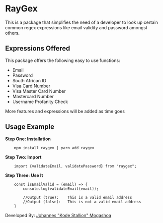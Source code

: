 # RayGex

This is a package that simplifies the need of a developer to look up certain common regex expressions like email validity and password amongst others.

## Expressions Offered

This package offers the following easy to use functions:

- Email
- Password
- South African ID
- Visa Card Number
- Visa Master Card Number
- Mastercard Number
- Username Profanity Check

More features and expressions will be added as time goes

## Usage Example

**Step One: Installation**

```
    npm install raygex | yarn add raygex
```

**Step Two: Import**

```
    import {validateEmail, validatePassword} from "raygex";
```

**Step Three: Use It**

```
    const isEmailValid = (email) => {
	    console.log(validateEmail(email));

	    //Output (true): 	This is a valid email address
	    //Output (false):	This is not a valid email address
	}
```

Developed By: [Johannes "Kode Stallion" Mogashoa](https://johannesmogashoa.co.za)